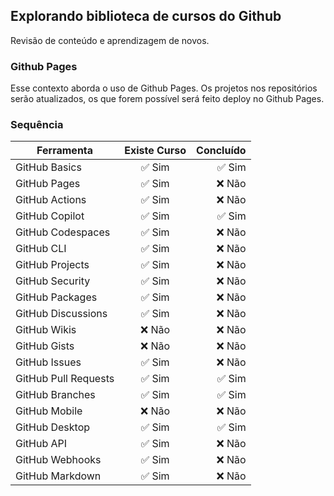 ## Explorando biblioteca de cursos do Github
Revisão de conteúdo e aprendizagem de novos. 

### Github Pages
Esse contexto aborda o uso de Github Pages. Os projetos nos repositórios serão atualizados, os que forem possível será feito deploy no Github Pages.

### Sequência

|    Ferramenta	     |      Existe Curso    |    Concluído  |
|--------------------|:--------------------:|--------------:|
|GitHub Basics	     |        ✅ Sim       |      ✅ Sim  | 
|GitHub Pages	     |        ✅ Sim       |      ❌ Não  | 
|GitHub Actions	     |        ✅ Sim       |      ❌ Não  | 
|GitHub Copilot	     |        ✅ Sim       |      ✅ Sim  | 
|GitHub Codespaces    |        ✅ Sim       |      ❌ Não  | 
|GitHub CLI	         |        ✅ Sim       |      ❌ Não  | 
|GitHub Projects	     |        ✅ Sim       |      ❌ Não  | 
|GitHub Security      |        ✅ Sim       |      ❌ Não  | 
|GitHub Packages	     |        ✅ Sim       |      ❌ Não  | 
|GitHub Discussions   |        ✅ Sim       |      ❌ Não  | 
|GitHub Wikis	     |        ❌ Não       |      ❌ Não  | 
|GitHub Gists	     |        ❌ Não       |      ❌ Não  | 
|GitHub Issues	     |        ✅ Sim       |      ❌ Não  | 
|GitHub Pull Requests |        ✅ Sim       |      ✅ Sim  | 
|GitHub Branches	     |        ✅ Sim       |      ✅ Sim  | 
|GitHub Mobile	     |        ❌ Não       |      ❌ Não  |  
|GitHub Desktop	     |        ✅ Sim       |      ✅ Sim  | 
|GitHub API	         |        ✅ Sim       |      ❌ Não  | 
|GitHub Webhooks	     |        ✅ Sim       |      ❌ Não  | 
|GitHub Markdown	     |        ✅ Sim       |      ❌ Não  |



